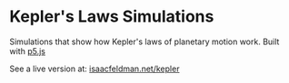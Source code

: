 # Kepler's Laws Simulations

Simulations that show how Kepler's laws of planetary motion work. Built with [p5.js](https://p5js.org/)

See a live version at: [isaacfeldman.net/kepler](https://isaacfeldman.net/kepler)


